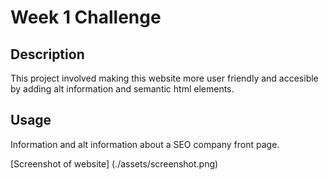 # Week 1 Challenge

## Description

This project involved making this website more user friendly and accesible by adding alt information and semantic html elements.

## Usage

Information and alt information about a SEO company front page.

[Screenshot of website] (./assets/screenshot.png)
